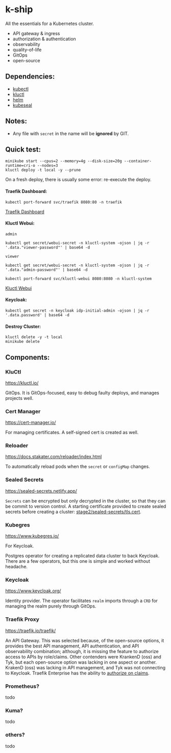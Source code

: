 # k-ship
All the essentials for a Kubernetes cluster.
- API gateway & ingress
- authorization & authentication
- observability
- quality-of-life
- GitOps
- open-source

## Dependencies:
 - [kubectl](https://kubernetes.io/docs/tasks/tools/#kubectl)
 - [kluctl](https://kluctl.io/docs/kluctl/installation/)
 - [helm](https://helm.sh/docs/intro/install/)
 - [kubeseal](https://github.com/bitnami-labs/sealed-secrets/blob/main/README.md#kubeseal)

## Notes:
 * Any file with `secret` in the name will be **ignored** by GIT.

## Quick test:
```shell
minikube start --cpus=2 --memory=4g --disk-size=20g --container-runtime=cri-o --nodes=3
kluctl deploy -t local -y --prune
```
On a fresh deploy, there is usually some error: re-execute the deploy.

#### Traefik Dashboard:
```shell
kubectl port-forward svc/traefik 8080:80 -n traefik
```
[Traefik Dashboard](http://localhost:8080/dashboard/)

#### Kluctl Webui:

`admin`
```shell
kubectl get secret/webui-secret -n kluctl-system -ojson | jq -r '.data."viewer-password"' | base64 -d
```
`viewer`
```shell
kubectl get secret/webui-secret -n kluctl-system -ojson | jq -r '.data."admin-password"' | base64 -d
```
```shell
kubectl port-forward svc/kluctl-webui 8080:8080 -n kluctl-system
```
[Kluctl Webui](http://localhost:8080)

#### Keycloak:
```shell
kubectl get secret -n keycloak idp-initial-admin -ojson | jq -r '.data.password' | base64 -d
```

#### Destroy Cluster:
```shell
kluctl delete -y -t local
minikube delete
```

## Components:

### KluCtl
https://kluctl.io/

GitOps.  It is GitOps-focused, easy to debug faulty deploys, and manages projects well.

### Cert Manager
https://cert-manager.io/

For managing certificates.
A self-signed cert is created as well.

### Reloader
https://docs.stakater.com/reloader/index.html

To automatically reload pods when the `secret` or `configMap` changes.

### Sealed Secrets
https://sealed-secrets.netlify.app/

`Secrets` can be encrypted but only decrypted in the cluster, so that they can be commit to version control.  A starting certificate provided to create sealed secrets before creating a cluster: [stage2/sealed-secrets/tls.cert](stage2/sealed-secrets).

### Kubegres
https://www.kubegres.io/

For Keycloak.

Postgres operator for creating a replicated data cluster to back Keycloak.  There are a few operators, but this one is simple and worked without headache.

### Keycloak
https://www.keycloak.org/

Identity provider.  The operator facilitates `realm` imports through a `CRD` for managing the realm purely through GitOps.

### Traefik Proxy
https://traefik.io/traefik/

An API Gateway.  This was selected because, of the open-source options, it provides the best API management, API authentication, and API observability combination; although, it is missing the feature to authorize access to APIs by role/claims.  Other contenders were KrankenD (oss) and Tyk, but each open-source option was lacking in one aspect or another.  KrakenD (oss) was lacking in API management, and Tyk was not connecting to Keycloak.  Traefik Enterprise has the ability to [authorize on claims](https://doc.traefik.io/traefik-enterprise/middlewares/oidc/#claims).

### Prometheus?
todo

### Kuma?
todo

### others?
todo
